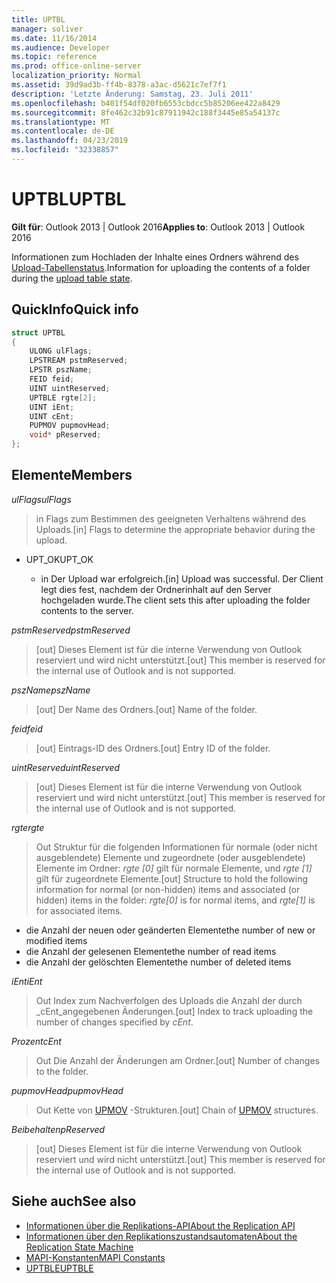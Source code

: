 ```yaml
---
title: UPTBL
manager: soliver
ms.date: 11/16/2014
ms.audience: Developer
ms.topic: reference
ms.prod: office-online-server
localization_priority: Normal
ms.assetid: 39d9ad3b-ff4b-8378-a3ac-d5621c7ef7f1
description: 'Letzte Änderung: Samstag, 23. Juli 2011'
ms.openlocfilehash: b401f54df020fb6553cbdcc5b85206ee422a8429
ms.sourcegitcommit: 8fe462c32b91c87911942c188f3445e85a54137c
ms.translationtype: MT
ms.contentlocale: de-DE
ms.lasthandoff: 04/23/2019
ms.locfileid: "32338857"
---
```

# <a name="uptbl"></a><span data-ttu-id="5cd7a-103">UPTBL</span><span class="sxs-lookup"><span data-stu-id="5cd7a-103">UPTBL</span></span>

<span data-ttu-id="5cd7a-104">**Gilt für**: Outlook 2013 | Outlook 2016</span><span class="sxs-lookup"><span data-stu-id="5cd7a-104">**Applies to**: Outlook 2013 | Outlook 2016</span></span> 
  
<span data-ttu-id="5cd7a-105">Informationen zum Hochladen der Inhalte eines Ordners während des [Upload-Tabellenstatus](upload-table-state.md).</span><span class="sxs-lookup"><span data-stu-id="5cd7a-105">Information for uploading the contents of a folder during the [upload table state](upload-table-state.md).</span></span>
  
## <a name="quick-info"></a><span data-ttu-id="5cd7a-106">QuickInfo</span><span class="sxs-lookup"><span data-stu-id="5cd7a-106">Quick info</span></span>

```cpp
struct UPTBL 
{ 
    ULONG ulFlags; 
    LPSTREAM pstmReserved; 
    LPSTR pszName; 
    FEID feid; 
    UINT uintReserved; 
    UPTBLE rgte[2]; 
    UINT iEnt; 
    UINT cEnt; 
    PUPMOV pupmovHead; 
    void* pReserved; 
};
```

## <a name="members"></a><span data-ttu-id="5cd7a-107">Elemente</span><span class="sxs-lookup"><span data-stu-id="5cd7a-107">Members</span></span>

<span data-ttu-id="5cd7a-108">_ulFlags_</span><span class="sxs-lookup"><span data-stu-id="5cd7a-108">_ulFlags_</span></span>
  
> <span data-ttu-id="5cd7a-109">in Flags zum Bestimmen des geeigneten Verhaltens während des Uploads.</span><span class="sxs-lookup"><span data-stu-id="5cd7a-109">[in] Flags to determine the appropriate behavior during the upload.</span></span>
    
  - <span data-ttu-id="5cd7a-110">UPT_OK</span><span class="sxs-lookup"><span data-stu-id="5cd7a-110">UPT_OK</span></span>
    
    - <span data-ttu-id="5cd7a-111">in Der Upload war erfolgreich.</span><span class="sxs-lookup"><span data-stu-id="5cd7a-111">[in] Upload was successful.</span></span> <span data-ttu-id="5cd7a-112">Der Client legt dies fest, nachdem der Ordnerinhalt auf den Server hochgeladen wurde.</span><span class="sxs-lookup"><span data-stu-id="5cd7a-112">The client sets this after uploading the folder contents to the server.</span></span>
    
<span data-ttu-id="5cd7a-113">_pstmReserved_</span><span class="sxs-lookup"><span data-stu-id="5cd7a-113">_pstmReserved_</span></span>
  
> <span data-ttu-id="5cd7a-114">[out] Dieses Element ist für die interne Verwendung von Outlook reserviert und wird nicht unterstützt.</span><span class="sxs-lookup"><span data-stu-id="5cd7a-114">[out] This member is reserved for the internal use of Outlook and is not supported.</span></span> 
    
<span data-ttu-id="5cd7a-115">_pszName_</span><span class="sxs-lookup"><span data-stu-id="5cd7a-115">_pszName_</span></span>
  
> <span data-ttu-id="5cd7a-116">[out] Der Name des Ordners.</span><span class="sxs-lookup"><span data-stu-id="5cd7a-116">[out] Name of the folder.</span></span>
    
<span data-ttu-id="5cd7a-117">_feid_</span><span class="sxs-lookup"><span data-stu-id="5cd7a-117">_feid_</span></span>
  
> <span data-ttu-id="5cd7a-118">[out] Eintrags-ID des Ordners.</span><span class="sxs-lookup"><span data-stu-id="5cd7a-118">[out] Entry ID of the folder.</span></span>
    
<span data-ttu-id="5cd7a-119">_uintReserved_</span><span class="sxs-lookup"><span data-stu-id="5cd7a-119">_uintReserved_</span></span>
  
> <span data-ttu-id="5cd7a-120">[out] Dieses Element ist für die interne Verwendung von Outlook reserviert und wird nicht unterstützt.</span><span class="sxs-lookup"><span data-stu-id="5cd7a-120">[out] This member is reserved for the internal use of Outlook and is not supported.</span></span> 
    
<span data-ttu-id="5cd7a-121">_rgte_</span><span class="sxs-lookup"><span data-stu-id="5cd7a-121">_rgte_</span></span>
  
> <span data-ttu-id="5cd7a-122">Out Struktur für die folgenden Informationen für normale (oder nicht ausgeblendete) Elemente und zugeordnete (oder ausgeblendete) Elemente im Ordner: _rgte [0]_ gilt für normale Elemente, und _rgte [1]_ gilt für zugeordnete Elemente.</span><span class="sxs-lookup"><span data-stu-id="5cd7a-122">[out] Structure to hold the following information for normal (or non-hidden) items and associated (or hidden) items in the folder:  _rgte[0]_ is for normal items, and  _rgte[1]_ is for associated items.</span></span> 
    
   - <span data-ttu-id="5cd7a-123">die Anzahl der neuen oder geänderten Elemente</span><span class="sxs-lookup"><span data-stu-id="5cd7a-123">the number of new or modified items</span></span>
   - <span data-ttu-id="5cd7a-124">die Anzahl der gelesenen Elemente</span><span class="sxs-lookup"><span data-stu-id="5cd7a-124">the number of read items</span></span> 
   - <span data-ttu-id="5cd7a-125">die Anzahl der gelöschten Elemente</span><span class="sxs-lookup"><span data-stu-id="5cd7a-125">the number of deleted items</span></span>
    
 <span data-ttu-id="5cd7a-126">_iEnt_</span><span class="sxs-lookup"><span data-stu-id="5cd7a-126">_iEnt_</span></span>
  
> <span data-ttu-id="5cd7a-127">Out Index zum Nachverfolgen des Uploads die Anzahl der durch _cEnt_angegebenen Änderungen.</span><span class="sxs-lookup"><span data-stu-id="5cd7a-127">[out] Index to track uploading the number of changes specified by  _cEnt_.</span></span>
    
<span data-ttu-id="5cd7a-128">_Prozent_</span><span class="sxs-lookup"><span data-stu-id="5cd7a-128">_cEnt_</span></span>
  
> <span data-ttu-id="5cd7a-129">Out Die Anzahl der Änderungen am Ordner.</span><span class="sxs-lookup"><span data-stu-id="5cd7a-129">[out] Number of changes to the folder.</span></span>
    
<span data-ttu-id="5cd7a-130">_pupmovHead_</span><span class="sxs-lookup"><span data-stu-id="5cd7a-130">_pupmovHead_</span></span>
  
> <span data-ttu-id="5cd7a-131">Out Kette von [UPMOV](upmov.md) -Strukturen.</span><span class="sxs-lookup"><span data-stu-id="5cd7a-131">[out] Chain of [UPMOV](upmov.md) structures.</span></span> 
    
<span data-ttu-id="5cd7a-132">_Beibehalten_</span><span class="sxs-lookup"><span data-stu-id="5cd7a-132">_pReserved_</span></span>
  
> <span data-ttu-id="5cd7a-133">[out] Dieses Element ist für die interne Verwendung von Outlook reserviert und wird nicht unterstützt.</span><span class="sxs-lookup"><span data-stu-id="5cd7a-133">[out] This member is reserved for the internal use of Outlook and is not supported.</span></span>
    
## <a name="see-also"></a><span data-ttu-id="5cd7a-134">Siehe auch</span><span class="sxs-lookup"><span data-stu-id="5cd7a-134">See also</span></span>

- [<span data-ttu-id="5cd7a-135">Informationen über die Replikations-API</span><span class="sxs-lookup"><span data-stu-id="5cd7a-135">About the Replication API</span></span>](about-the-replication-api.md)
- [<span data-ttu-id="5cd7a-136">Informationen über den Replikationszustandsautomaten</span><span class="sxs-lookup"><span data-stu-id="5cd7a-136">About the Replication State Machine</span></span>](about-the-replication-state-machine.md)
- [<span data-ttu-id="5cd7a-137">MAPI-Konstanten</span><span class="sxs-lookup"><span data-stu-id="5cd7a-137">MAPI Constants</span></span>](mapi-constants.md)
- [<span data-ttu-id="5cd7a-138">UPTBLE</span><span class="sxs-lookup"><span data-stu-id="5cd7a-138">UPTBLE</span></span>](uptble.md)


